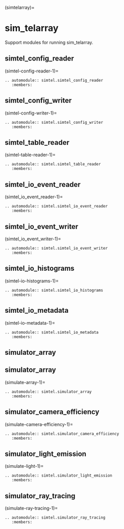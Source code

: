 (simtelarray)=

# sim_telarray

Support modules for running sim_telarray.

## simtel_config_reader

(simtel-config-reader-1)=

```{eval-rst}
.. automodule:: simtel.simtel_config_reader
   :members:
```

## simtel_config_writer

(simtel-config-writer-1)=

```{eval-rst}
.. automodule:: simtel.simtel_config_writer
   :members:
```

## simtel_table_reader

(simtel-table-reader-1)=

```{eval-rst}
.. automodule:: simtel.simtel_table_reader
   :members:
```

## simtel_io_event_reader

(simtel_io_event_reader-1)=

```{eval-rst}
.. automodule:: simtel.simtel_io_event_reader
   :members:
```

## simtel_io_event_writer

(simtel_io_event_writer-1)=

```{eval-rst}
.. automodule:: simtel.simtel_io_event_writer
   :members:
```

## simtel_io_histograms

(simtel-io-histograms-1)=

```{eval-rst}
.. automodule:: simtel.simtel_io_histograms
   :members:
```

## simtel_io_metadata

(simtel-io-metadata-1)=

```{eval-rst}
.. automodule:: simtel.simtel_io_metadata
   :members:
```

## simulator_array


## simulator_array

(simulate-array-1)=

```{eval-rst}
.. automodule:: simtel.simulator_array
   :members:
```

## simulator_camera_efficiency

(simulate-camera-efficiency-1)=

```{eval-rst}
.. automodule:: simtel.simulator_camera_efficiency
   :members:
```

## simulator_light_emission

(simulate-light-1)=

```{eval-rst}
.. automodule:: simtel.simulator_light_emission
   :members:
```

## simulator_ray_tracing

(simulate-ray-tracing-1)=

```{eval-rst}
.. automodule:: simtel.simulator_ray_tracing
   :members:
```
